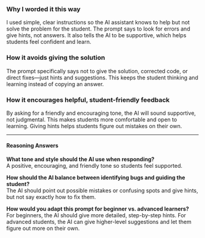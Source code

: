 ### Why I worded it this way

I used simple, clear instructions so the AI assistant knows to help but not solve the problem for the student. The prompt says to look for errors and give hints, not answers. It also tells the AI to be supportive, which helps students feel confident and learn.

### How it avoids giving the solution

The prompt specifically says not to give the solution, corrected code, or direct fixes—just hints and suggestions. This keeps the student thinking and learning instead of copying an answer.

### How it encourages helpful, student-friendly feedback

By asking for a friendly and encouraging tone, the AI will sound supportive, not judgmental. This makes students more comfortable and open to learning. Giving hints helps students figure out mistakes on their own.

---

#### Reasoning Answers

**What tone and style should the AI use when responding?**  
A positive, encouraging, and friendly tone so students feel supported.

**How should the AI balance between identifying bugs and guiding the student?**  
The AI should point out possible mistakes or confusing spots and give hints, but not say exactly how to fix them.

**How would you adapt this prompt for beginner vs. advanced learners?**  
For beginners, the AI should give more detailed, step-by-step hints. For advanced students, the AI can give higher-level suggestions and let them figure out more on their own.